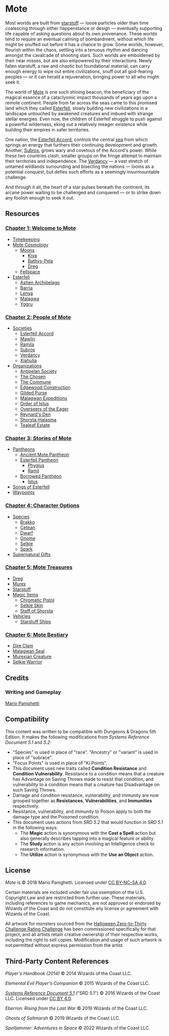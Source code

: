 # Mote

Most worlds are built from [starstuff](ch-5-mote-treasures/starstuff.md) — loose particles older than time coalescing through either happenstance or design — eventually supporting life capable of asking questions about its own provenance. These worlds tend to require an eventual calming of bombardment, without which life might be snuffed out before it has a chance to grow. Some worlds, however, flourish within the chaos, settling into a tenuous rhythm and dancing amongst the cavalcade of shooting stars. Such worlds are emboldened by their near misses, but are also empowered by their interactions. Newly fallen starstuff, a raw and chaotic but foundational material, can carry enough energy to wipe out entire civilizations, snuff out all god-fearing peoples — or it can herald a rejuvenation, bringing power to all who might seek it.

The world of [Mote](ch-1-welcome-to-mote/mote.md) is one such shining beacon, the beneficiary of the magical essence of a cataclysmic impact thousands of years ago upon a remote continent. People from far across the seas came to this promised land which they called [Esterfell](ch-1-welcome-to-mote/esterfell/esterfell.md), slowly building new civilizations in a landscape untouched by awakened creatures and imbued with strange stellar energies. Even now, the children of Esterfell struggle to push against a powerful wilderness, eking out a relatively meager existence while building their empires in safer territories.

One nation, the [Esterfell Accord](ch-2-people-of-mote/societies/esterfell-accord/esterfell-accord.md), controls the central [sea](ch-1-welcome-to-mote/esterfell/lenya/esterfell-sea/esterfell-sea.md) from which springs an energy that furthers their continuing development and growth. Another, [Subros](ch-2-people-of-mote/societies/subros.md), grows wary and covetous of the Accord's power. While these two countries clash, smaller groups on the fringe attempt to maintain their territories and independence. The [Verdancy](ch-2-people-of-mote/societies/verdancy/verdancy.md) — a vast stretch of untamed wildlands surrounding and bisecting the nations — looms as a potential conquest, but defies such efforts as a seemingly insurmountable challenge.

And through it all, the heart of a star pulses beneath the continent, its arcane power waiting to be challenged and conquered — or to strike down any foolish enough to seek it out.

## Resources

### [Chapter 1: Welcome to Mote](ch-1-welcome-to-mote)

- [Timekeeping](ch-1-welcome-to-mote/timekeeping.md)
- [Mote Cosmology](ch-1-welcome-to-mote/cosmology)
  - [Moons](ch-1-welcome-to-mote/cosmology/moons/moons-of-mote.md)
    - [Kiva](ch-1-welcome-to-mote/cosmology/moons/kiva.md)
    - [Bathýs-Pela](ch-1-welcome-to-mote/cosmology/moons/bathys-pela.md)
    - [Dreg](ch-1-welcome-to-mote/cosmology/moons/dreg.md)
  - [Fellspace](ch-1-welcome-to-mote/cosmology/fellspace.md)
- [Esterfell](ch-1-welcome-to-mote/esterfell/esterfell.md)
  - [Ashen Archipelago](ch-1-welcome-to-mote/esterfell/ashen-archipelago.md)
  - [Barria](ch-1-welcome-to-mote/esterfell/barria.md)
  - [Lenya](ch-1-welcome-to-mote/esterfell/lenya/lenya.md)
  - [Malagwa](ch-1-welcome-to-mote/esterfell/malagwa.md)
  - [Yggru](ch-1-welcome-to-mote/esterfell/yggru/yggru.md)

### [Chapter 2: People of Mote](ch-2-people-of-mote)

- [Societies](ch-2-people-of-mote/societies)
  - [Esterfell Accord](ch-2-people-of-mote/societies/esterfell-accord/esterfell-accord.md)
  - [Mawlin](ch-2-people-of-mote/societies/mawlin.md)
  - [Ramila](ch-2-people-of-mote/societies/ramila.md)
  - [Subros](ch-2-people-of-mote/societies/subros.md)
  - [Verdancy](ch-2-people-of-mote/societies/verdancy/verdancy.md)
  - [Xiahulia](ch-2-people-of-mote/societies/xiahulia.md)
- [Organizations](ch-2-people-of-mote/organizations)
  - [Antipelan Society](ch-2-people-of-mote/organizations/antipelan-society/antipelan-society.md)
  - [The Chosen](ch-2-people-of-mote/organizations/the-chosen/the-chosen.md)
  - [The Commune](ch-2-people-of-mote/organizations/the-commune/the-commune.md)
  - [Edgewood Construction](ch-2-people-of-mote/organizations/edgewood-construction/edgewood-construction.md)
  - [Gilded Purse](ch-2-people-of-mote/organizations/gilded-purse/gilded-purse.md)
  - [Malagwan Expeditions](ch-2-people-of-mote/organizations/malagwan-expeditions/malagwan-expeditions.md)
  - [Order of Istus](ch-2-people-of-mote/organizations/order-of-istus/order-of-istus.md)
  - [Overseers of the Eager](ch-2-people-of-mote/organizations/overseers-of-the-eager/overseers-of-the-eager.md)
  - [Reynard's Den](ch-2-people-of-mote/organizations/reynards-den/reynards-den.md)
  - [Shorsta-Halasma](ch-2-people-of-mote/organizations/shorsta-halasma/shorsta-halasma.md)
  - [Tealeaf Estate](ch-2-people-of-mote/organizations/tealeaf-estate/tealeaf-estate.md)

### [Chapter 3: Stories of Mote](ch-3-stories-of-mote)

- [Pantheons](ch-3-stories-of-mote/pantheons/mote-pantheons.md)
  - [Ancient Mote Pantheon](ch-3-stories-of-mote/pantheons/mote-pantheons.md#ancient-mote-pantheon)
  - [Esterfell Pantheon](ch-3-stories-of-mote/pantheons/mote-pantheons.md#esterfell-pantheon)
    - [Phygius](ch-3-stories-of-mote/pantheons/esterfell-deities/phygius.md)
    - [Ramil](ch-3-stories-of-mote/pantheons/esterfell-deities/ramil.md)
  - [Borrowed Pantheon](ch-3-stories-of-mote/pantheons/mote-pantheons.md#borrowed-pantheon)
    - [Istus](ch-3-stories-of-mote/pantheons/multiverse-deities/istus.md)
- [Songs of Esterfell](ch-3-stories-of-mote/songs-of-esterfell)
- [Waypoints](ch-3-stories-of-mote/waypoints.md)

### [Chapter 4: Character Options](ch-4-character-options)

- [Species](ch-4-character-options/species)
  - [Brakko](ch-4-character-options/species/brakko.md)
  - [Cetean](ch-4-character-options/species/cetean/cetean.md)
  - [Dwarf](ch-4-character-options/species/dwarf.md)
  - [Gnome](ch-4-character-options/species/gnome.md)
  - [Selkie](ch-4-character-options/species/selkie.md)
  - [Spark](ch-4-character-options/species/spark.md)
- [Supernatural Gifts](ch-4-character-options/supernatural-gifts)

### [Chapter 5: Mote Treasures](ch-5-mote-treasures)

- [Dreg](ch-5-mote-treasures/dreg-ore.md)
- [Murex](ch-5-mote-treasures/murex.md)
- [Starstuff](ch-5-mote-treasures/starstuff.md)
- [Magic Items](ch-5-mote-treasures/magic-items)
  - [Chromatic Pistol](ch-5-mote-treasures/magic-items/chromatic-pistol.md)
  - [Selkie Skin](ch-5-mote-treasures/magic-items/selkie-skin.md)
  - [Staff of Shorsta](ch-5-mote-treasures/magic-items/staff-of-shorsta.md)
- [Vehicles](ch-5-mote-treasures/vehicles)
  - [Starstuff Ships](ch-5-mote-treasures/vehicles/starstuff-ships/starstuff-ships.md)

### [Chapter 6: Mote Bestiary](ch-6-mote-bestiary)

- [Dire Clam](ch-6-mote-bestiary/dire-clam.md)
- [Malagwan Seal](ch-6-mote-bestiary/malagwan-seal.md)
- [Murexian Creature](ch-6-mote-bestiary/murexian-creature.md)
- [Selkie Warrior](ch-6-mote-bestiary/selkie-warrior.md)

## Credits

### Writing and Gameplay

[Mario Panighetti](https://mario.panighetti.net)

## Compatibility

This content was written to be compatible with Dungeons & Dragons 5th Edition. It makes the following modifications from _Systems Reference Document 5.1_ and _5.2_:

- "Species" is used in place of "race". "Ancestry" or "variant" is used in place of "subrace".
- "Focus Points" is used in place of "Ki Points".
- This document uses new traits called **Condition Resistance** and **Condition Vulnerability**. Resistance to a condition means that a creature has Advantage on Saving Throws made to resist that condition, and vulnerability to a condition means that a creature has Disadvantage on such Saving Throws.
- Damage and condition resistance, vulnerability, and immunity are now grouped together as **Resistances**, **Vulnerabilities**, and **Immunities** respectively.
- Resistance, vulnerability, and immunity to Poison apply to both the damage type and the Poisoned condition.
- This document uses actions from _SRD 5.2_ that would function in _SRD 5.1_ in the following ways:
  - The **Magic** action is synonymous with the **Cast a Spell** action but also generally describes tapping into a magical feature or ability.
  - The **Study** action is any action involving an Intelligence check to research information.
  - The **Utilize** action is synonymous with the **Use an Object** action.

## License

_Mote_ is © 2018 Mario Panighetti. Licensed under [CC BY-NC-SA 4.0](https://creativecommons.org/licenses/by-nc-sa/4.0/legalcode).

Certain materials are included under fair use exemption of the U.S. Copyright Law and are restricted from further use. These materials, including references to game mechanics, are not approved or endorsed by Wizards of the Coast and do not constitute any license or agreement with Wizards of the Coast.

All artwork for monsters sourced from the [Halloween Zero-to-Thirty Challenge Rating Challenge](https://github.com/mpanighetti/dnd5e-030crc) has been commissioned specifically for that project, and all artists retain creative ownership of their respective works, including the right to sell copies. Modification and usage of such artwork is not permitted without express permission from the artist.

## Third-Party Content References

_Player's Handbook (2014)_ © 2014 Wizards of the Coast LLC.

_Elemental Evil Player's Companion_ © 2015 Wizards of the Coast LLC.

_[Systems Reference Document 5.1](https://dnd.wizards.com/resources/systems-reference-document)_ ("SRD 5.1") © 2016 Wizards of the Coast LLC. Licensed under [CC BY 4.0](https://creativecommons.org/licenses/by/4.0/legalcode).

_Eberron: Rising from the Last War_ © 2019 Wizards of the Coast LLC.

_Ghosts of Saltmarsh_ © 2019 Wizards of the Coast LLC.

_Spelljammer: Adventures in Space_ © 2022 Wizards of the Coast LLC.
